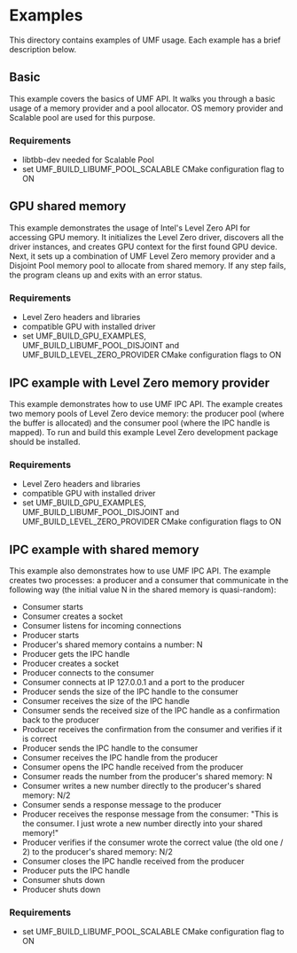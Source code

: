 # Examples

This directory contains examples of UMF usage. Each example has a brief
description below.

## Basic

This example covers the basics of UMF API. It walks you through a basic usage
of a memory provider and a pool allocator. OS memory provider and Scalable pool
are used for this purpose.

### Requirements
* libtbb-dev needed for Scalable Pool
* set UMF_BUILD_LIBUMF_POOL_SCALABLE CMake configuration flag to ON

## GPU shared memory

This example demonstrates the usage of Intel's Level Zero API for accessing GPU
memory. It initializes the Level Zero driver, discovers all the driver
instances, and creates GPU context for the first found GPU device. Next, it
sets up a combination of UMF Level Zero memory provider and a Disjoint Pool
memory pool to allocate from shared memory. If any step fails, the program
cleans up and exits with an error status.

### Requirements
* Level Zero headers and libraries
* compatible GPU with installed driver
* set UMF_BUILD_GPU_EXAMPLES, UMF_BUILD_LIBUMF_POOL_DISJOINT and UMF_BUILD_LEVEL_ZERO_PROVIDER CMake configuration flags to ON

## IPC example with Level Zero memory provider
This example demonstrates how to use UMF IPC API. The example creates two
memory pools of Level Zero device memory: the producer pool (where the buffer
is allocated) and the consumer pool (where the IPC handle is mapped). To run
and build this example Level Zero development package should be installed.

### Requirements
* Level Zero headers and libraries
* compatible GPU with installed driver
* set UMF_BUILD_GPU_EXAMPLES, UMF_BUILD_LIBUMF_POOL_DISJOINT and UMF_BUILD_LEVEL_ZERO_PROVIDER CMake configuration flags to ON

## IPC example with shared memory
This example also demonstrates how to use UMF IPC API. The example creates two
processes: a producer and a consumer that communicate in the following way
(the initial value N in the shared memory is quasi-random):
- Consumer starts
- Consumer creates a socket
- Consumer listens for incoming connections
- Producer starts
- Producer's shared memory contains a number: N
- Producer gets the IPC handle
- Producer creates a socket
- Producer connects to the consumer
- Consumer connects at IP 127.0.0.1 and a port to the producer
- Producer sends the size of the IPC handle to the consumer
- Consumer receives the size of the IPC handle
- Consumer sends the received size of the IPC handle as a confirmation back to the producer
- Producer receives the confirmation from the consumer and verifies if it is correct
- Producer sends the IPC handle to the consumer
- Consumer receives the IPC handle from the producer
- Consumer opens the IPC handle received from the producer
- Consumer reads the number from the producer's shared memory: N
- Consumer writes a new number directly to the producer's shared memory: N/2
- Consumer sends a response message to the producer
- Producer receives the response message from the consumer: "This is the consumer. I just wrote a new number directly into your shared memory!"
- Producer verifies if the consumer wrote the correct value (the old one / 2) to the producer's shared memory: N/2
- Consumer closes the IPC handle received from the producer
- Producer puts the IPC handle
- Consumer shuts down
- Producer shuts down

### Requirements
* set UMF_BUILD_LIBUMF_POOL_SCALABLE CMake configuration flag to ON
